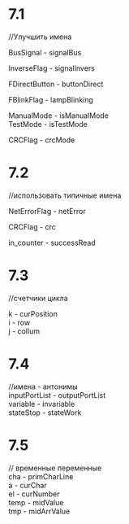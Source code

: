 # 7.1     
//Улучшить имена  

BusSignal - signalBus  

InverseFlag - signalInvers  

FDirectButton - buttonDirect  

FBlinkFlag - lampBlinking  

ManualMode - isManualMode  
TestMode - isTestMode

CRCFlag - crcMode

# 7.2  
//использовать типичные имена  

NetErrorFlag - netError      

CRCFlag - crc  

in_counter - successRead  
 
# 7.3  
//счетчики цикла  

k - curPosition  
i - row  
j - collum  

# 7.4  
//имена - антонимы  
 inputPortList - outputPortList    
 variable - invariable  
 stateStop - stateWork  

 # 7.5  
 // временные переменные  
 cha -  primCharLine    
 a   - curChar  
 el  - сurNumber  
 temp - midValue  
 tmp -  midArrValue  
 
 
 
 
